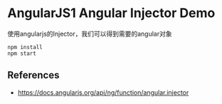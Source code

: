 AngularJS1 Angular Injector Demo
===========================

使用angularjs的Injector，我们可以得到需要的angular对象

```
npm install
npm start
```

References
----------

- https://docs.angularjs.org/api/ng/function/angular.injector
